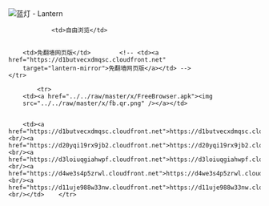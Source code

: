 

<img src="../../raw/master/x/8e0a2b81.c82003be.LanternYellow2.png" alt="蓝灯 - Lantern"/>
<table>
    <tr>
                
                <td>自由浏览</td>
        
        
        <td>免翻墙网页版</td>        <!-- <td><a href="https://d1butvecxdmqsc.cloudfront.net"
        target="lantern-mirror">免翻墙网页版</a></td> -->
    </tr>
    
            <tr>
        <td><a href="../../raw/master/x/FreeBrowser.apk"><img
        src="../../raw/master/x/fb.qr.png" /></a></td>

        
        <td><a href="https://d1butvecxdmqsc.cloudfront.net">https://d1butvecxdmqsc.cloudfront.net</a><br/><a href="https://d20yqi19rx9jb2.cloudfront.net">https://d20yqi19rx9jb2.cloudfront.net</a><br/><a href="https://d3loiuqgiahwpf.cloudfront.net">https://d3loiuqgiahwpf.cloudfront.net</a><br/><a href="https://d4we3s4p5zrwl.cloudfront.net">https://d4we3s4p5zrwl.cloudfront.net</a><br/><a href="https://d11uje988w33nw.cloudfront.net">https://d11uje988w33nw.cloudfront.net</a><br/></td>    </tr>
</table>

